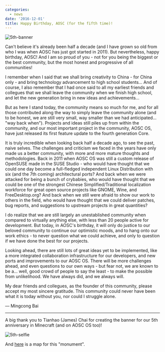 ```yaml
---
categories:
  - news
date: '2016-12-01'
title: Happy Birthday, AOSC (for the fifth time)!
---
```



![5th-banner](/assets/i/news/5th-anniversary-banner.jpg)

Can't believe it's already been half a decade (and I have grown so old from who I was when AOSC has just got started in 2011). But nevertheless, happy birthday, AOSC! And I am so proud of you - not for you being the biggest or the best community, but the most honest and progressive of all communities!

I remember when I said that we shall bring creativity to China - for China only - and bring technology advancement to high school students... And of course, I also remember that I had once said to all my earliest friends and collegues that we shall leave the community when we finish high school, and let the new generation bring in new ideas and achievements...

But as here I stand today, the community means so much for me, and for all those contributed along the way to simply leave the community alone (and to be honest, we are still very small, way smaller than we had anticipated... "way back when"). Projects and ideas still piles up from within the community, and our most important project in the community, AOSC OS, have just released its first feature update to the fourth generation Core.

It is truly incredible when looking back half a decade ago, to see the past, naive selves. The challenges and criticism we faced in the years have only made us a better community, with more and more mature thoughts and methodologies. Back in 2011 when AOSC OS was still a custom release of OpenSUSE made in the SUSE Studio - who would have thought that we could one day become a full-fledged independent Linux Distribution with six (and the 7th coming) architectural ports? And back when we were attacked for being a bunch of crybabies, who would have thought that we could be one of the strongest Chinese Simplified/Traditional localization workforce for great open source projects like GNOME, Wine, and FreeDesktop.org? And back when we still were afraid to show our work to others in the field, who would have thought that we could deliver patches, bug reports, and suggestions to upstream projects in great quantities?

I do realize that we are still largely an unestablished community when compared to virtually anything else, with less than 20 people active for development. But today, in AOSC's birthday, it will only do justice to our beloved community to continue our optimistic moods, and to hang onto our work ethics - to never question what we could achieve, and only to question if we have done the best for our projects.

Looking ahead, there are still lots of great ideas yet to be implemented, like a more integrated collaboration infrastructure for our developers, and new ports and improvements to our AOSC OS. There will be more challenges ahead, and even questions to our own ways - but fear not, we are known to be a... well, good crowd of people to say the least - to make the possible from unlikelihood. We have always did, and we always will.

My dear friends and collegues, as the founder of this community, please accept my most sincere gratitude. This community could never have been what it is today without you, nor could I struggle alone.

— Mingcong Bai

----------------

A big thank you to Tianhao (James) Chai for creating the banner for our 5th anniversary in Minecraft (and on AOSC OS too)!

![5th-selfie](/assets/i/news/5th-anniversary-selfie.jpg)

And [here](https://cth451.tk/map/#scene_world_day/0/10/269/-358/64) is a map for this "monument".
